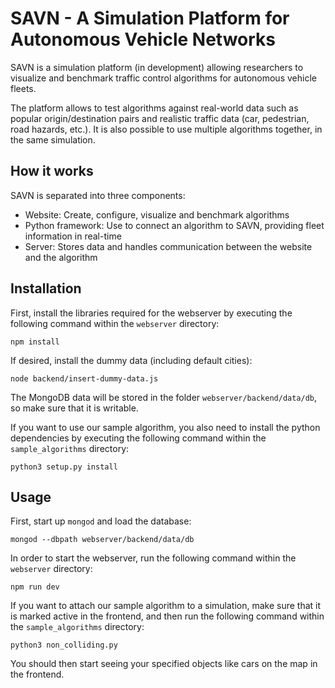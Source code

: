 # SAVN - A Simulation Platform for Autonomous Vehicle Networks

SAVN is a simulation platform (in development) allowing researchers to visualize and benchmark traffic control algorithms for autonomous vehicle fleets.

The platform allows to test algorithms against real-world data such as popular origin/destination pairs and realistic traffic data (car, pedestrian, road hazards, etc.). It is also possible to use multiple algorithms together, in the same simulation.

## How it works

SAVN is separated into three components:

- Website: Create, configure, visualize and benchmark algorithms
- Python framework: Use to connect an algorithm to SAVN, providing fleet information in real-time
- Server: Stores data and handles communication between the website and the algorithm

## Installation

First, install the libraries required for the webserver by executing the following command within the `webserver` directory:

    npm install

If desired, install the dummy data (including default cities):

    node backend/insert-dummy-data.js

The MongoDB data will be stored in the folder `webserver/backend/data/db`, so make sure that it is writable.

If you want to use our sample algorithm, you also need to install the python dependencies by executing the following command within the `sample_algorithms` directory:

    python3 setup.py install

## Usage

First, start up ``mongod`` and load the database:

    mongod --dbpath webserver/backend/data/db

In order to start the webserver, run the following command within the `webserver` directory:

    npm run dev

If you want to attach our sample algorithm to a simulation, make sure that it is marked active in the frontend, and then run the following command within the `sample_algorithms` directory:

    python3 non_colliding.py

You should then start seeing your specified objects like cars on the map in the frontend.